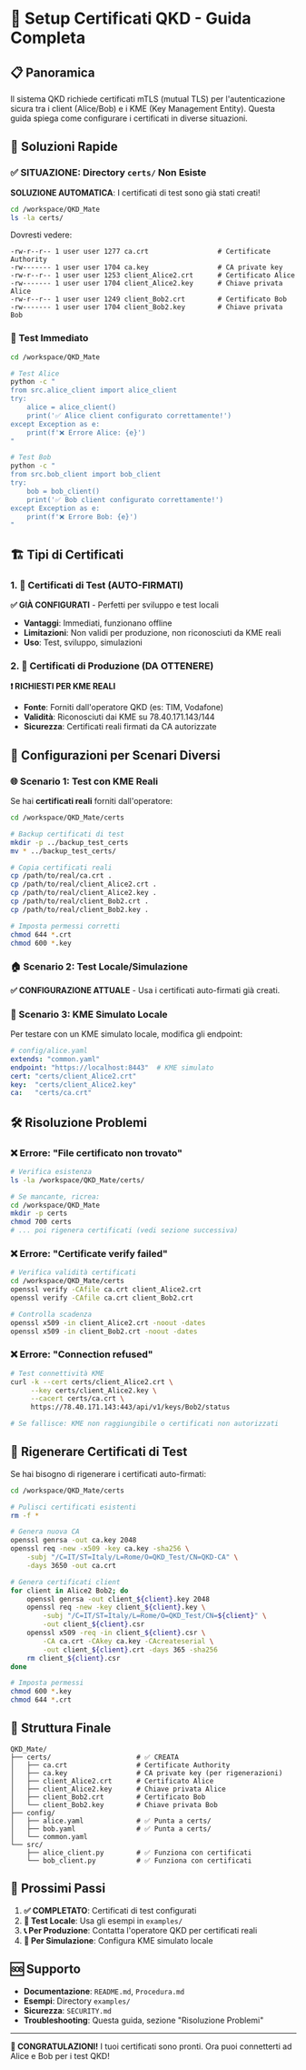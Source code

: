# 🔐 Setup Certificati QKD - Guida Completa

## 📋 Panoramica

Il sistema QKD richiede certificati mTLS (mutual TLS) per l'autenticazione sicura tra i client (Alice/Bob) e i KME (Key Management Entity). Questa guida spiega come configurare i certificati in diverse situazioni.

## 🎯 Soluzioni Rapide

### ✅ SITUAZIONE: Directory `certs/` Non Esiste

**SOLUZIONE AUTOMATICA**: I certificati di test sono già stati creati! 

```bash
cd /workspace/QKD_Mate
ls -la certs/
```

Dovresti vedere:
```
-rw-r--r-- 1 user user 1277 ca.crt                 # Certificate Authority
-rw------- 1 user user 1704 ca.key                 # CA private key  
-rw-r--r-- 1 user user 1253 client_Alice2.crt      # Certificato Alice
-rw------- 1 user user 1704 client_Alice2.key      # Chiave privata Alice
-rw-r--r-- 1 user user 1249 client_Bob2.crt        # Certificato Bob
-rw------- 1 user user 1704 client_Bob2.key        # Chiave privata Bob
```

### 🧪 Test Immediato

```bash
cd /workspace/QKD_Mate

# Test Alice
python -c "
from src.alice_client import alice_client
try:
    alice = alice_client()
    print('✅ Alice client configurato correttamente!')
except Exception as e:
    print(f'❌ Errore Alice: {e}')
"

# Test Bob  
python -c "
from src.bob_client import bob_client
try:
    bob = bob_client()
    print('✅ Bob client configurato correttamente!')
except Exception as e:
    print(f'❌ Errore Bob: {e}')
"
```

## 🏗️ Tipi di Certificati

### 1. 🧪 Certificati di Test (AUTO-FIRMATI)
**✅ GIÀ CONFIGURATI** - Perfetti per sviluppo e test locali

- **Vantaggi**: Immediati, funzionano offline
- **Limitazioni**: Non validi per produzione, non riconosciuti da KME reali
- **Uso**: Test, sviluppo, simulazioni

### 2. 🏢 Certificati di Produzione (DA OTTENERE)
**❗ RICHIESTI PER KME REALI**

- **Fonte**: Forniti dall'operatore QKD (es: TIM, Vodafone)
- **Validità**: Riconosciuti dai KME su 78.40.171.143/144
- **Sicurezza**: Certificati reali firmati da CA autorizzate

## 🔧 Configurazioni per Scenari Diversi

### 🌐 Scenario 1: Test con KME Reali

Se hai **certificati reali** forniti dall'operatore:

```bash
cd /workspace/QKD_Mate/certs

# Backup certificati di test
mkdir -p ../backup_test_certs
mv * ../backup_test_certs/

# Copia certificati reali
cp /path/to/real/ca.crt .
cp /path/to/real/client_Alice2.crt .
cp /path/to/real/client_Alice2.key .
cp /path/to/real/client_Bob2.crt .
cp /path/to/real/client_Bob2.key .

# Imposta permessi corretti
chmod 644 *.crt
chmod 600 *.key
```

### 🏠 Scenario 2: Test Locale/Simulazione

**✅ CONFIGURAZIONE ATTUALE** - Usa i certificati auto-firmati già creati.

### 🔄 Scenario 3: KME Simulato Locale

Per testare con un KME simulato locale, modifica gli endpoint:

```yaml
# config/alice.yaml
extends: "common.yaml"
endpoint: "https://localhost:8443"  # KME simulato
cert: "certs/client_Alice2.crt"
key:  "certs/client_Alice2.key"
ca:   "certs/ca.crt"
```

## 🛠️ Risoluzione Problemi

### ❌ Errore: "File certificato non trovato"

```bash
# Verifica esistenza
ls -la /workspace/QKD_Mate/certs/

# Se mancante, ricrea:
cd /workspace/QKD_Mate
mkdir -p certs
chmod 700 certs
# ... poi rigenera certificati (vedi sezione successiva)
```

### ❌ Errore: "Certificate verify failed"

```bash
# Verifica validità certificati
cd /workspace/QKD_Mate/certs
openssl verify -CAfile ca.crt client_Alice2.crt
openssl verify -CAfile ca.crt client_Bob2.crt

# Controlla scadenza
openssl x509 -in client_Alice2.crt -noout -dates
openssl x509 -in client_Bob2.crt -noout -dates
```

### ❌ Errore: "Connection refused" 

```bash
# Test connettività KME
curl -k --cert certs/client_Alice2.crt \
     --key certs/client_Alice2.key \
     --cacert certs/ca.crt \
     https://78.40.171.143:443/api/v1/keys/Bob2/status

# Se fallisce: KME non raggiungibile o certificati non autorizzati
```

## 🔨 Rigenerare Certificati di Test

Se hai bisogno di rigenerare i certificati auto-firmati:

```bash
cd /workspace/QKD_Mate/certs

# Pulisci certificati esistenti
rm -f *

# Genera nuova CA
openssl genrsa -out ca.key 2048
openssl req -new -x509 -key ca.key -sha256 \
    -subj "/C=IT/ST=Italy/L=Rome/O=QKD_Test/CN=QKD-CA" \
    -days 3650 -out ca.crt

# Genera certificati client
for client in Alice2 Bob2; do
    openssl genrsa -out client_${client}.key 2048
    openssl req -new -key client_${client}.key \
        -subj "/C=IT/ST=Italy/L=Rome/O=QKD_Test/CN=${client}" \
        -out client_${client}.csr
    openssl x509 -req -in client_${client}.csr \
        -CA ca.crt -CAkey ca.key -CAcreateserial \
        -out client_${client}.crt -days 365 -sha256
    rm client_${client}.csr
done

# Imposta permessi
chmod 600 *.key
chmod 644 *.crt
```

## 📁 Struttura Finale

```
QKD_Mate/
├── certs/                     # ✅ CREATA
│   ├── ca.crt                 # Certificate Authority
│   ├── ca.key                 # CA private key (per rigenerazioni)
│   ├── client_Alice2.crt      # Certificato Alice
│   ├── client_Alice2.key      # Chiave privata Alice  
│   ├── client_Bob2.crt        # Certificato Bob
│   └── client_Bob2.key        # Chiave privata Bob
├── config/
│   ├── alice.yaml             # ✅ Punta a certs/
│   ├── bob.yaml               # ✅ Punta a certs/
│   └── common.yaml
└── src/
    ├── alice_client.py        # ✅ Funziona con certificati
    └── bob_client.py          # ✅ Funziona con certificati
```

## 🎯 Prossimi Passi

1. **✅ COMPLETATO**: Certificati di test configurati
2. **🧪 Test Locale**: Usa gli esempi in `examples/`
3. **📞 Per Produzione**: Contatta l'operatore QKD per certificati reali
4. **🔄 Per Simulazione**: Configura KME simulato locale

## 🆘 Supporto

- **Documentazione**: `README.md`, `Procedura.md`
- **Esempi**: Directory `examples/`
- **Sicurezza**: `SECURITY.md`
- **Troubleshooting**: Questa guida, sezione "Risoluzione Problemi"

---

**🎉 CONGRATULAZIONI!** I tuoi certificati sono pronti. Ora puoi connetterti ad Alice e Bob per i test QKD!